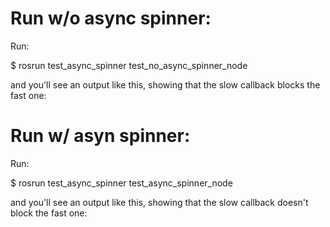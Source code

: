 Run w/o async spinner:
======================

Run:

$ rosrun test_async_spinner test_no_async_spinner_node

and you'll see an output like this, showing that the slow callback blocks the fast one:



Run w/ asyn spinner:
====================

Run:

$ rosrun test_async_spinner test_async_spinner_node

and you'll see an output like this, showing that the slow callback doesn't block the fast one:


